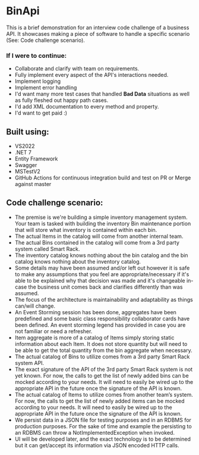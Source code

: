 # BinApi

This is a brief demonstration for an interview code challenge of a business API.  It showcases making a piece of software to handle a specific scenario (See: Code challenge scenario).

### If I were to continue:
- Collaborate and clarify with team on requirements.
- Fully implement every aspect of the API's interactions needed.
- Implement logging
- Implement error handling
- I'd want many more test cases that handled **Bad Data** situations as well as fully fleshed out happy path cases.
- I'd add XML documentation to every method and property.
- I'd want to get paid :)

## Built using:
- VS2022
- .NET 7
- Entity Framework
- Swagger
- MSTestV2
- GitHub Actions for continuous integration build and test on PR or Merge against master

## Code challenge scenario:
- The premise is we're building a simple inventory management system. Your team is tasked
with building the inventory Bin maintenance portion that will store what inventory is contained
within each bin.
- The actual Items in the catalog will come from another internal team.
- The actual Bins contained in the catalog will come from a 3rd party system called Smart Rack.
- The inventory catalog knows nothing about the bin catalog and the bin catalog knows nothing
about the inventory catalog.
- Some details may have been assumed and/or left out however it is safe to make any
assumptions that you feel are appropriate/necessary if it's able to be explained why that decision
was made and it's changeable in-case the business unit comes back and clarifies differently than
was assumed.
- The focus of the architecture is maintainability and adaptability as things can/will change.
- An Event Storming session has been done, aggregates have been predefined and some basic
class responsibility collaborator cards have been defined. An event storming legend has
provided in case you are not familiar or need a refresher.
- Item aggregate is more of a catalog of Items simply storing static information about each Item.
It does not store quantity but will need to be able to get the total quantity from the bin aggregate
when necessary.
- The actual catalog of Bins to utilize comes from a 3rd party Smart Rack system API.
- The exact signature of the API of the 3rd party Smart Rack system is not yet known. For now,
the calls to get the list of newly added bins can be mocked according to your needs. It will need
to easily be wired up to the appropriate API in the future once the signature of the API is known.
- The actual catalog of Items to utilize comes from another team’s system. For now, the calls to
get the list of newly added items can be mocked according to your needs. It will need to easily be
wired up to the appropriate API in the future once the signature of the API is known.
- We persist data in a JSON file for testing purposes and in an RDBMS for production purposes.
For the sake of time and example the persisting to an RDBMS can throw a
NotImplementedException when invoked.
- UI will be developed later, and the exact technology is to be determined but it can get/accept its
information via JSON encoded HTTP calls.
